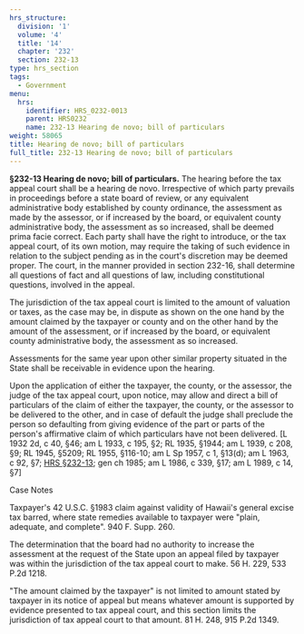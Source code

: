 ```yaml
---
hrs_structure:
  division: '1'
  volume: '4'
  title: '14'
  chapter: '232'
  section: 232-13
type: hrs_section
tags:
  - Government
menu:
  hrs:
    identifier: HRS_0232-0013
    parent: HRS0232
    name: 232-13 Hearing de novo; bill of particulars
weight: 58065
title: Hearing de novo; bill of particulars
full_title: 232-13 Hearing de novo; bill of particulars
---
```

**§232-13 Hearing de novo; bill of particulars.** The hearing before the tax appeal court shall be a hearing de novo. Irrespective of which party prevails in proceedings before a state board of review, or any equivalent administrative body established by county ordinance, the assessment as made by the assessor, or if increased by the board, or equivalent county administrative body, the assessment as so increased, shall be deemed prima facie correct. Each party shall have the right to introduce, or the tax appeal court, of its own motion, may require the taking of such evidence in relation to the subject pending as in the court's discretion may be deemed proper. The court, in the manner provided in section 232-16, shall determine all questions of fact and all questions of law, including constitutional questions, involved in the appeal.

The jurisdiction of the tax appeal court is limited to the amount of valuation or taxes, as the case may be, in dispute as shown on the one hand by the amount claimed by the taxpayer or county and on the other hand by the amount of the assessment, or if increased by the board, or equivalent county administrative body, the assessment as so increased.

Assessments for the same year upon other similar property situated in the State shall be receivable in evidence upon the hearing.

Upon the application of either the taxpayer, the county, or the assessor, the judge of the tax appeal court, upon notice, may allow and direct a bill of particulars of the claim of either the taxpayer, the county, or the assessor to be delivered to the other, and in case of default the judge shall preclude the person so defaulting from giving evidence of the part or parts of the person's affirmative claim of which particulars have not been delivered. [L 1932 2d, c 40, §46; am L 1933, c 195, §2; RL 1935, §1944; am L 1939, c 208, §9; RL 1945, §5209; RL 1955, §116-10; am L Sp 1957, c 1, §13(d); am L 1963, c 92, §7; [HRS §232-13](/title-14/chapter-232/section-232-13/); gen ch 1985; am L 1986, c 339, §17; am L 1989, c 14, §7]

Case Notes

Taxpayer's 42 U.S.C. §1983 claim against validity of Hawaii's general excise tax barred, where state remedies available to taxpayer were "plain, adequate, and complete". 940 F. Supp. 260.

The determination that the board had no authority to increase the assessment at the request of the State upon an appeal filed by taxpayer was within the jurisdiction of the tax appeal court to make. 56 H. 229, 533 P.2d 1218.

"The amount claimed by the taxpayer" is not limited to amount stated by taxpayer in its notice of appeal but means whatever amount is supported by evidence presented to tax appeal court, and this section limits the jurisdiction of tax appeal court to that amount. 81 H. 248, 915 P.2d 1349.